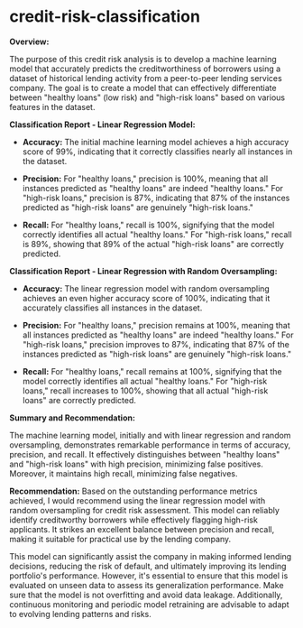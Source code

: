 # credit-risk-classification
**Overview:**

The purpose of this credit risk analysis is to develop a machine learning model that accurately predicts the creditworthiness of borrowers using a dataset of historical lending activity from a peer-to-peer lending services company. The goal is to create a model that can effectively differentiate between "healthy loans" (low risk) and "high-risk loans" based on various features in the dataset.

**Classification Report - Linear Regression Model:**

- **Accuracy:** The initial machine learning model achieves a high accuracy score of 99%, indicating that it correctly classifies nearly all instances in the dataset.

- **Precision:** For "healthy loans," precision is 100%, meaning that all instances predicted as "healthy loans" are indeed "healthy loans." For "high-risk loans," precision is 87%, indicating that 87% of the instances predicted as "high-risk loans" are genuinely "high-risk loans."

- **Recall:** For "healthy loans," recall is 100%, signifying that the model correctly identifies all actual "healthy loans." For "high-risk loans," recall is 89%, showing that 89% of the actual "high-risk loans" are correctly predicted.

**Classification Report - Linear Regression with Random Oversampling:**

- **Accuracy:** The linear regression model with random oversampling achieves an even higher accuracy score of 100%, indicating that it accurately classifies all instances in the dataset.

- **Precision:** For "healthy loans," precision remains at 100%, meaning that all instances predicted as "healthy loans" are indeed "healthy loans." For "high-risk loans," precision improves to 87%, indicating that 87% of the instances predicted as "high-risk loans" are genuinely "high-risk loans."

- **Recall:** For "healthy loans," recall remains at 100%, signifying that the model correctly identifies all actual "healthy loans." For "high-risk loans," recall increases to 100%, showing that all actual "high-risk loans" are correctly predicted.

**Summary and Recommendation:**

The machine learning model, initially and with linear regression and random oversampling, demonstrates remarkable performance in terms of accuracy, precision, and recall. It effectively distinguishes between "healthy loans" and "high-risk loans" with high precision, minimizing false positives. Moreover, it maintains high recall, minimizing false negatives.

**Recommendation:** Based on the outstanding performance metrics achieved, I would recommend using the linear regression model with random oversampling for credit risk assessment. This model can reliably identify creditworthy borrowers while effectively flagging high-risk applicants. It strikes an excellent balance between precision and recall, making it suitable for practical use by the lending company.

This model can significantly assist the company in making informed lending decisions, reducing the risk of default, and ultimately improving its lending portfolio's performance. However, it's essential to ensure that this model is evaluated on unseen data to assess its generalization performance. Make sure that the model is not overfitting and avoid data leakage. Additionally, continuous monitoring and periodic model retraining are advisable to adapt to evolving lending patterns and risks.
